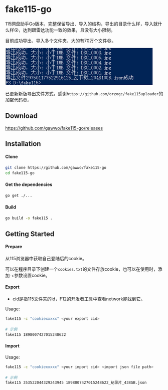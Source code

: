 # fake115-go
115网盘助手Go版本，完整保留导出、导入的结构，导出的目录什么样，导入就什么样😲，达到跟雷达功能一致的效果，且没有大小限制。



目前成功导出、导入多个文件夹，大的有70万个文件😄。

<p><img src="static/export.png" alt="example"></p>

已更新新版导出文件方式，感谢`https://github.com/orzogc/fake115uploader`的加密代码😊。

## Download



https://github.com/gawwo/fake115-go/releases



## Installation



#### Clone



```bash
git clone https://github.com/gawwo/fake115-go
cd fake115-go
```



#### Get the dependencies



```bash
go get ./...
```



#### Build

```bash
go build -o fake115 .
```



## Getting Started



#### Prepare



从115浏览器中获取自己登陆后的cookie。



可以在程序目录下创建一个`cookies.txt`的文件存放cookie，也可以在使用时，添加`-c`参数设置cookie。



#### Export



- cid是指115文件夹的id，F12的开发者工具中查看network能找到它。



Usage:

```bash
fake115 -c "cookiexxxxx" <your export cid>

# 示例
fake115 1898007427015248622
```



#### Import



Usage:

```bash
fake115 -c "cookiexxxxx" <your import cid> <import json file path>

# 示例
fake115 353522044329243945 1898007427015248622_纪录片_438GB.json
```

